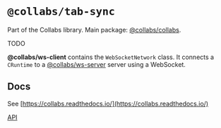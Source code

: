 # `@collabs/tab-sync`

Part of the Collabs library. Main package: [@collabs/collabs](https://www.npmjs.com/package/@collabs/collabs).

TODO

**@collabs/ws-client** contains the `WebSocketNetwork` class. It connects a `CRuntime` to a [@collabs/ws-server](https://www.npmjs.com/package/@collabs/ws-server) server using a WebSocket.

## Docs

<!-- TODO: Link to specific docs page instead of whole site -->

See [https://collabs.readthedocs.io/](https://collabs.readthedocs.io/)

[API](https://collabs.readthedocs.io/en/latest/api/tab-sync)
